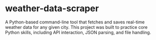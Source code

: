 # weather-data-scraper
A Python-based command-line tool that fetches and saves real-time weather data for any given city. This project was built to practice core Python skills, including API interaction, JSON parsing, and file handling.
